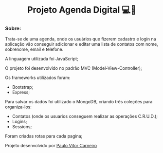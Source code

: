 <h1 align="center">Projeto Agenda Digital 💻📝</h1>

### Sobre:

Trata-se de uma agenda, onde os usuários que fizerem cadastro e login na aplicação vão conseguir adicionar e editar uma lista de contatos com nome, sobrenome, email e telefone.

A linguagem utilizada foi JavaScript;

O projeto foi desenvolvido no padrão MVC (Model-View-Controller);

Os frameworks utilizados foram:

-   Bootstrap;
-   Express;

Para salvar os dados foi utilizado o MongoDB, criando três coleções para organiza-los:

-   Contatos (onde os usuarios conseguem realizar as operações C.R.U.D.);
-   Logins;
-   Sessions;

Foram criadas rotas para cada pagina;

Projeto desenvolvido por [Paulo Vitor Carneiro](https://www.linkedin.com/in/paulo-vitor-carneiro/)
